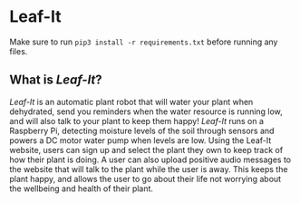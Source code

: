 # Leaf-It
Make sure to run `pip3 install -r requirements.txt` before running any files.

## What is _Leaf-It_?
_Leaf-It_ is an automatic plant robot that will water your plant when dehydrated, send you reminders when the water resource is running low, and will also talk to your plant to keep them happy! _Leaf-It_ runs on a Raspberry Pi, detecting moisture levels of the soil through sensors and powers a DC motor water pump when levels are low. Using the Leaf-It website, users can sign up and select the plant they own to keep track of how their plant is doing. A user can also upload positive audio messages to the website that will talk to the plant while the user is away. This keeps the plant happy, and allows the user to go about their life not worrying about the wellbeing and health of their plant.
